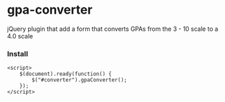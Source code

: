 # gpa-converter
jQuery plugin that add a form that converts GPAs from the 3 - 10 scale to a 4.0 scale

### Install

	<script>
		$(document).ready(function() {
			$("#converter").gpaConverter();
		});
	</script>
